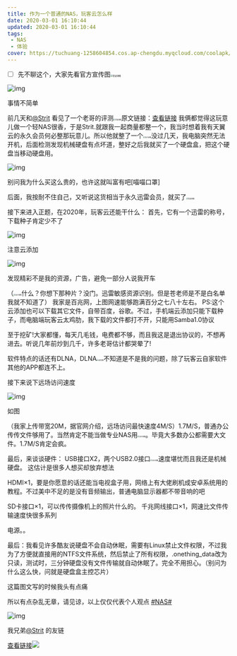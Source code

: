 ```yaml
---
title: 作为一个普通的NAS，玩客云怎么样
date: 2020-03-01 16:10:44
updated: 2020-03-01 16:10:44
tags: 
 - NAS
 - 体验
cover: https://tuchuang-1258604854.cos.ap-chengdu.myqcloud.com/coolapk/NAS/1.jpg
---
```


- [ ] 先不聊这个，大家先看官方宣传图<img src="https://tuchuang-1258604854.cos.ap-chengdu.myqcloud.com/coolapk/NAS/coolapk_emotion_64_shounuehuaji.png" alt="受虐滑稽" style="zoom:33%;" />

![img](https://tuchuang-1258604854.cos.ap-chengdu.myqcloud.com/coolapk/NAS/2.jpg)

事情不简单

前几天和[@Strit](https://www.coolapk.com/u/Strit) 看见了一个老哥的评测<img src="https://tuchuang-1258604854.cos.ap-chengdu.myqcloud.com/coolapk/NAS/coolapk_emotion_64_shounuehuaji.png" alt="受虐滑稽" style="zoom:25%;" />原文链接：[查看链接](https://www.coolapk.com/feed/16832235?shareKey=YWFkYTczMGFkODIzNWU1YjIyNzE~&shareUid=1382033&shareFrom=com.coolapk.market_10.0.1)
我俩都觉得这玩意儿做一个轻NAS很香，于是Strit.就跟我一起商量都整一个，我当时想着我有天翼云的永久会员何必整那玩意儿。所以他就整了一个<img src="https://tuchuang-1258604854.cos.ap-chengdu.myqcloud.com/coolapk/NAS/coolapk_emotion_63_liuhanhuaji.png" alt="流汗滑稽" style="zoom:25%;" />没过几天，我电脑突然无法开机，后面检测发现机械硬盘有点坏道，整好之后我就买了一个硬盘盒，把这个硬盘当移动硬盘用。

![img](https://tuchuang-1258604854.cos.ap-chengdu.myqcloud.com/coolapk/NAS/3.jpg)

别问我为什么买这么贵的，也许这就叫富有吧[喵喵口罩]

后面，我按耐不住自己，又听说这货相当于永久迅雷会员，就买了<img src="https://tuchuang-1258604854.cos.ap-chengdu.myqcloud.com/coolapk/NAS/coolapk_emotion_64_shounuehuaji.png" alt="受虐滑稽" style="zoom:25%;" />

接下来进入正题，在2020年，玩客云还能干什么：
首先，它有一个迅雷的称号，下载种子肯定少不了

![img](https://tuchuang-1258604854.cos.ap-chengdu.myqcloud.com/coolapk/NAS/4.jpg)

注意云添加

![img](https://tuchuang-1258604854.cos.ap-chengdu.myqcloud.com/coolapk/NAS/5.jpg)

发现精彩不是我的资源，广告，避免一部分人说我开车

（<img src="https://tuchuang-1258604854.cos.ap-chengdu.myqcloud.com/coolapk/NAS/coolapk_emotion_63_liuhanhuaji.png" alt="流汗滑稽" style="zoom:25%;" />什么？你想下那种片？没门。迅雷敏感资源识别。但是苍老师是不是白名单我就不知道了）
我家是百兆网，上图网速能够跑满百分之七八十左右。
PS:这个云添加也可以下载其它文件，自带百度，谷歌。不过，手机端云添加只能下载种子，而电脑端玩客云太鸡肋，我下载的文件都打不开，只能用Samba1.0协议

至于挖矿!大家都懂，每天几毛钱，电费都不够，而且我这是退出协议的，不想再进去。听说几年前炒到几千，许多老哥估计都哭晕了!

软件特点的话还有DLNA，DLNA<img src="https://tuchuang-1258604854.cos.ap-chengdu.myqcloud.com/coolapk/NAS/coolapk_emotion_105_tnaikezui.png" alt="t耐克嘴" style="zoom:25%;" />不知道是不是我的问题，除了玩客云自家软件其他的APP都连不上。

接下来说下远场访问速度

![img](https://tuchuang-1258604854.cos.ap-chengdu.myqcloud.com/coolapk/NAS/6.jpg)

如图

（我家上传带宽20M，据官网介绍，远场访问最快速度4M/S）1.7M/S，普通办公传传文件够用了。当然肯定不能当做专业NAS用<img src="https://tuchuang-1258604854.cos.ap-chengdu.myqcloud.com/coolapk/NAS/coolapk_emotion_63_liuhanhuaji.png" alt="流汗滑稽" style="zoom:25%;" />。毕竟大多数办公都需要大文件。1.7M/S肯定会疯。

最后，来谈谈硬件：
USB接口X2，两个USB2.0接口<img src="https://tuchuang-1258604854.cos.ap-chengdu.myqcloud.com/coolapk/NAS/coolapk_emotion_63_liuhanhuaji.png" alt="流汗滑稽" style="zoom:25%;" />速度堪忧而且我还是机械硬盘。
这估计是很多人想买却放弃想法

HDMI×1，要是你愿意的话还能当电视盒子用，网络上有大佬刷机成安卓系统用的教程。不过美中不足的是没有音频输出，普通电脑显示器都不带音响的吧

SD卡接口×1，可以传传摄像机上的照片什么的。
千兆网线接口×1，网速比文件传输速度快很多系列

电源。。

最后：我看见许多酷友说硬盘不会自动休眠，需要有Linux禁止文件权限，不过我为了方便就直接用的NTFS文件系统，然后禁止了所有权限，.onething_data改为只读，测试时，三分钟硬盘没有文件传输就自动休眠了。完全不用担心。（别问为什么这么快，问就是硬盘盒主控芯片）

这篇图文写的时候我头有点痛

所以有点杂乱无章，请见谅，以上仅仅代表个人观点 [#NAS#](https://www.coolapk.com/t/NAS?type=12)  

![img](https://tuchuang-1258604854.cos.ap-chengdu.myqcloud.com/coolapk/NAS/7.jpg)

我兄弟[@Strit](https://www.coolapk.com/u/Strit) 的友链

[查看链接](https://www.coolapk.com/feed/16812553?shareKey=YzAzZDhlZTZhZmZhNWU1YjIyNzE~&shareUid=1382033&shareFrom=com.coolapk.market_10.0.1)![](https://cdn.jsdelivr.net/npm/chenyfan-oss@1.1.8/TlAGjm6IvJSMVpq.jpg)